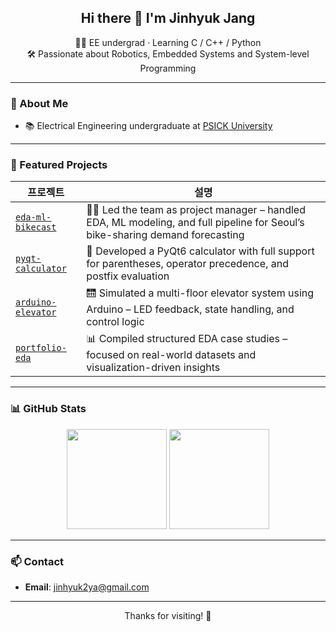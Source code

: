 <h2 align="center">Hi there 👋 I'm Jinhyuk Jang</h2>

<p align="center">
  👨‍💻 EE undergrad · Learning C / C++ / Python<br>
  🛠️ Passionate about Robotics, Embedded Systems and System-level Programming
</p>

---

### 🚀 About Me

- 📚 Electrical Engineering undergraduate at [PSICK University](https://www.youtube.com/channel/UCGX5sP4ehBkihHwt5bs5wvg)
  
---

### 📌 Featured Projects

| 프로젝트 | 설명 |
|----------|------|
| [`eda-ml-bikecast`](https://github.com/jinhyuk2me/eda-ml-bikecast) | 🚴‍♂️ Led the team as project manager – handled EDA, ML modeling, and full pipeline for Seoul’s bike-sharing demand forecasting |
| [`pyqt-calculator`](https://github.com/jinhyuk2me/pyqt-calculator) | 🧮 Developed a PyQt6 calculator with full support for parentheses, operator precedence, and postfix evaluation |
| [`arduino-elevator`](https://github.com/jinhyuk2me/arduino-elevator) | 🛗 Simulated a multi-floor elevator system using Arduino – LED feedback, state handling, and control logic |
| [`portfolio-eda`](https://github.com/jinhyuk2me/portfolio-eda) | 📊 Compiled structured EDA case studies – focused on real-world datasets and visualization-driven insights |


---

### 📊 GitHub Stats

<p align="center">
  <img src="https://github-readme-stats.vercel.app/api?username=jinhyuk2me&show_icons=true&theme=tokyonight" height="160"/>
  <img src="https://github-readme-stats.vercel.app/api/top-langs/?username=jinhyuk2me&layout=compact&theme=tokyonight" height="160"/>
</p>

---

### 📫 Contact

- **Email**: jinhyuk2ya@gmail.com  

---

<p align="center">Thanks for visiting! 🙌</p>

